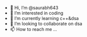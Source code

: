 - 👋 Hi, I’m @saurabh643
- 👀 I’m interested in coding
- 🌱 I’m currently learning c++&dsa
- 💞️ I’m looking to collaborate on dsa
- 📫 How to reach me ...

<!---
saurabh643/saurabh643 is a ✨ special ✨ repository because its `README.md` (this file) appears on your GitHub profile.
You can click the Preview link to take a look at your changes.
--->
